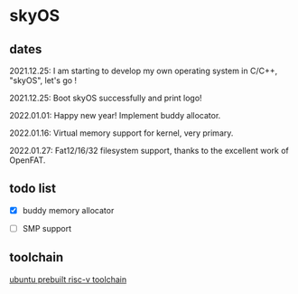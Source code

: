 # skyOS

## dates

2021.12.25: I am starting to develop my own operating system in C/C++, "skyOS", let's go !

2021.12.25: Boot skyOS successfully and print logo!

2022.01.01: Happy new year! Implement buddy allocator.

2022.01.16: Virtual memory support for kernel, very primary.

2022.01.27: Fat12/16/32 filesystem support, thanks to the excellent work of OpenFAT.

## todo list

- [x] buddy memory allocator

- [ ] SMP support


## toolchain

[ubuntu prebuilt risc-v toolchain](https://static.dev.sifive.com/dev-tools/riscv64-unknown-elf-gcc-8.3.0-2020.04.1-x86_64-linux-ubuntu14.tar.gz)

